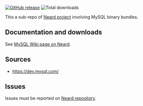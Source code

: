 [![GitHub release](https://img.shields.io/github/release/crazy-max/neard-bin-mysql.svg?style=flat-square)](https://github.com/crazy-max/neard-bin-mysql/releases/latest)
![Total downloads](https://img.shields.io/github/downloads/crazy-max/neard-bin-mysql/total.svg?style=flat-square)

This a sub-repo of [Neard project](https://github.com/crazy-max/neard) involving MySQL binary bundles.

## Documentation and downloads

See [MySQL Wiki page on Neard](https://github.com/crazy-max/neard/wiki/binMySQL).

## Sources

* https://dev.mysql.com/

## Issues

Issues must be reported on [Neard repository](https://github.com/crazy-max/neard/issues).
